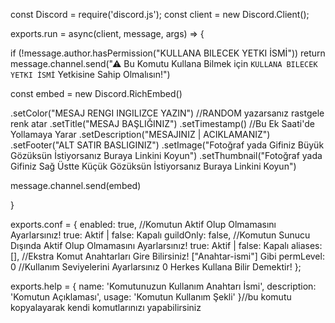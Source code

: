 const Discord = require('discord.js');
const client = new Discord.Client();

exports.run = async(client, message, args) => {

if (!message.author.hasPermission("KULLANA BILECEK YETKI İSMİ")) return message.channel.send("⚠ Bu Komutu Kullana Bilmek için `KULLANA BILECEK YETKI İSMİ` Yetkisine Sahip Olmalısın!")

const embed = new Discord.RichEmbed()

.setColor("MESAJ RENGI INGILIZCE YAZIN") //RANDOM yazarsanız rastgele renk atar
.setTitle("MESAJ BAŞLIĞINIZ")
.setTimestamp() //Bu Ek Saati'de Yollamaya Yarar
.setDescription("MESAJINIZ | ACIKLAMANIZ")
.setFooter("ALT SATIR BASLIGINIZ")
.setImage("Fotoğraf yada Gifiniz Büyük Gözüksün İstiyorsanız Buraya Linkini Koyun")
.setThumbnail("Fotoğraf yada Gifiniz Sağ Üstte Küçük Gözüksün İstiyorsanız Buraya Linkini Koyun")

message.channel.send(embed)

}

exports.conf = {
enabled: true, //Komutun Aktif Olup Olmamasını Ayarlarsınız! true: Aktif | false: Kapalı
guildOnly: false, //Komutun Sunucu Dışında Aktif Olup Olmamasını Ayarlarsınız! true: Aktif | false: Kapalı
aliases: [], //Ekstra Komut Anahtarları Gire Bilirsiniz! ["Anahtar-ismi"] Gibi
permLevel: 0 //Kullanım Seviyelerini Ayarlarsınız 0 Herkes Kullana Bilir Demektir!
};

exports.help = {
name: 'Komutunuzun Kullanım Anahtarı İsmi',
description: 'Komutun Açıklaması',
usage: 'Komutun Kullanım Şekli'
}//bu komutu kopyalayarak kendi komutlarınızı yapabilirsiniz
